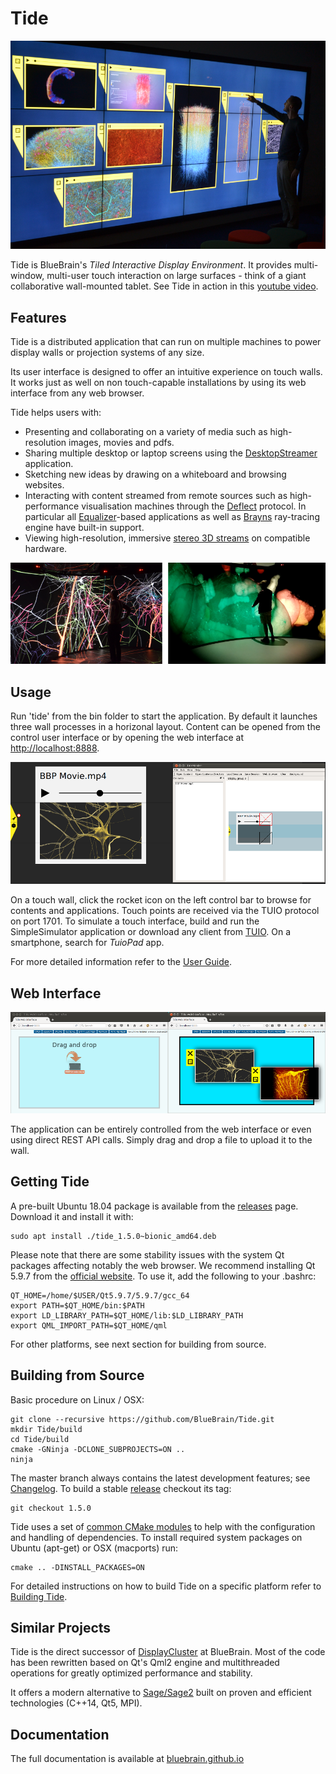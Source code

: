 # Tide

![Display wall running Tide](doc/wall.png)

Tide is BlueBrain's *Tiled Interactive Display Environment*. It provides
multi-window, multi-user touch interaction on large surfaces - think of a giant
collaborative wall-mounted tablet. See Tide in action in this [youtube
video](https://www.youtube.com/watch?v=wATHwvRFGz0).

## Features

Tide is a distributed application that can run on multiple machines to power
display walls or projection systems of any size.

Its user interface is designed to offer an intuitive experience on touch walls.
It works just as well on non touch-capable installations by using its web
interface from any web browser.

Tide helps users with:
* Presenting and collaborating on a variety of media such as high-resolution
  images, movies and pdfs.
* Sharing multiple desktop or laptop screens using the
  [DesktopStreamer](https://github.com/BlueBrain/Deflect/releases) application.
* Sketching new ideas by drawing on a whiteboard and browsing websites.
* Interacting with content streamed from remote sources such as high-performance
  visualisation machines through the
  [Deflect](https://github.com/BlueBrain/Deflect.git) protocol. In particular
  all [Equalizer](https://github.com/Eyescale/Equalizer)-based applications
  as well as [Brayns](https://github.com/BlueBrain/Brayns) ray-tracing engine
  have built-in support.
* Viewing high-resolution, immersive [stereo 3D streams](https://git.io/fpsoQ)
  on compatible hardware.

![Tide displaying immersive 3D data on BlueBrain's OpenDeck](doc/opendeck.png)

## Usage

Run 'tide' from the bin folder to start the application. By default it launches
three wall processes in a horizonal layout. Content can be opened from the
control user interface or by opening the web interface at
[http://localhost:8888](http://localhost:8888).

![Tide master interface](doc/master_interface.png)

On a touch wall, click the rocket icon on the left control bar to browse for
contents and applications. Touch points are received via the TUIO protocol on
port 1701. To simulate a touch interface, build and run the SimpleSimulator
application or download any client from [TUIO](http://www.tuio.org/?software).
On a smartphone, search for *TuioPad* app.

For more detailed information refer to the
[User Guide](http://bluebrain.github.io/Tide-1.5/user_guide.html).

## Web Interface

![Tide web interface](doc/web_interface.png)

The application can be entirely controlled from the web interface or even using
direct REST API calls. Simply drag and drop a file to upload it to the wall.

## Getting Tide

A pre-built Ubuntu 18.04 package is available from the
[releases](https://github.com/BlueBrain/Tide/releases) page.
Download it and install it with:

    sudo apt install ./tide_1.5.0~bionic_amd64.deb

Please note that there are some stability issues with the system Qt packages
affecting notably the web browser. We recommend installing Qt 5.9.7 from the
[official website](https://download.qt.io/archive/qt/5.9/5.9.7/). To use it,
add the following to your .bashrc:

    QT_HOME=/home/$USER/Qt5.9.7/5.9.7/gcc_64
    export PATH=$QT_HOME/bin:$PATH
    export LD_LIBRARY_PATH=$QT_HOME/lib:$LD_LIBRARY_PATH
    export QML_IMPORT_PATH=$QT_HOME/qml

For other platforms, see next section for building from source.

## Building from Source

Basic procedure on Linux / OSX:

    git clone --recursive https://github.com/BlueBrain/Tide.git
    mkdir Tide/build
    cd Tide/build
    cmake -GNinja -DCLONE_SUBPROJECTS=ON ..
    ninja

The master branch always contains the latest development features; see
[Changelog](https://git.io/fpsK1).
To build a stable [release](https://github.com/BlueBrain/Tide/releases)
checkout its tag:

    git checkout 1.5.0

Tide uses a set of [common CMake modules](https://github.com/Eyescale/CMake) to
help with the configuration and handling of dependencies. To install required
system packages on Ubuntu (apt-get) or OSX (macports) run:

    cmake .. -DINSTALL_PACKAGES=ON

For detailed instructions on how to build Tide on a specific platform refer to
[Building Tide](http://bluebrain.github.io/Tide-1.5/building.html).

## Similar Projects

Tide is the direct successor of
[DisplayCluster](https://github.com/TACC/DisplayCluster) at BlueBrain. Most of
the code has been rewritten based on Qt's Qml2 engine and multithreaded
operations for greatly optimized performance and stability.

It offers a modern alternative to [Sage/Sage2](http://sagecommons.org) built on
proven and efficient technologies (C++14, Qt5, MPI).

## Documentation

The full documentation is available at
[bluebrain.github.io](http://bluebrain.github.io/Tide-1.5)
